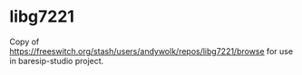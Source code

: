 # libg7221
Copy of https://freeswitch.org/stash/users/andywolk/repos/libg7221/browse for use in baresip-studio project.
